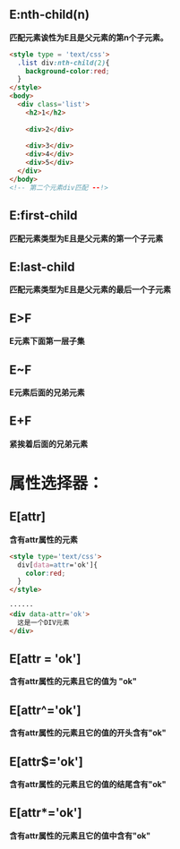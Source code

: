 ## E:nth-child(n) 

**匹配元素诶性为E且是父元素的第n个子元素。**

```html
<style type = 'text/css'>
  .list div:nth-child(2){
    background-color:red;
  }
</style>
<body>
  <div class='list'>
    <h2>1</h2>
    
    <div>2</div>
    
    <div>3</div>
    <div>4</div>
    <div>5</div>
  </div>
</body>
<!-- 第二个元素div匹配 --!>
```

## E:first-child

**匹配元素类型为E且是父元素的第一个子元素**





## E:last-child

**匹配元素类型为E且是父元素的最后一个子元素**





## E>F 

**E元素下面第一层子集**





## E~F

**E元素后面的兄弟元素**







## E+F

**紧挨着后面的兄弟元素**









# 属性选择器：

## E[attr]

**含有attr属性的元素**

```html
<style type='text/css'>
  div[data=attr='ok']{
    color:red;
  }
</style>

······
<div data-attr='ok'>
  这是一个DIV元素
</div>
```





## E[attr = 'ok']

**含有attr属性的元素且它的值为 "ok"**









## E[attr^='ok']

**含有attr属性的元素且它的值的开头含有"ok"**







## E[attr$='ok']

**含有attr属性的元素且它的值的结尾含有"ok"**







## E[attr*='ok']

**含有attr属性的元素且它的值中含有"ok"**

